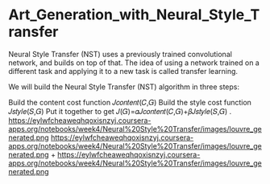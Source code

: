 # Art_Generation_with_Neural_Style_Transfer
Neural Style Transfer (NST) uses a previously trained convolutional network, and builds on top of that. The idea of using a network trained on a different task and applying it to a new task is called transfer learning.

We will build the Neural Style Transfer (NST) algorithm in three steps:

Build the content cost function  𝐽𝑐𝑜𝑛𝑡𝑒𝑛𝑡(𝐶,𝐺) 
Build the style cost function  𝐽𝑠𝑡𝑦𝑙𝑒(𝑆,𝐺) 
Put it together to get  𝐽(𝐺)=𝛼𝐽𝑐𝑜𝑛𝑡𝑒𝑛𝑡(𝐶,𝐺)+𝛽𝐽𝑠𝑡𝑦𝑙𝑒(𝑆,𝐺) .
<img>https://eylwfcheaweqhqoxisnzyj.coursera-apps.org/notebooks/week4/Neural%20Style%20Transfer/images/louvre_generated.png</img>
https://eylwfcheaweqhqoxisnzyj.coursera-apps.org/notebooks/week4/Neural%20Style%20Transfer/images/louvre_generated.png + https://eylwfcheaweqhqoxisnzyj.coursera-apps.org/notebooks/week4/Neural%20Style%20Transfer/images/louvre_generated.png
